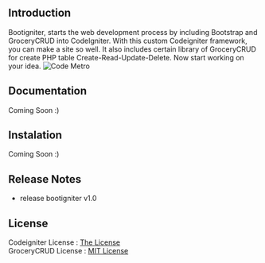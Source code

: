 ## Introduction

Bootigniter, starts the web development process by including Bootstrap and GroceryCRUD into CodeIgniter. With this custom Codeigniter framework, you can make a site so well.
It also includes certain library of GroceryCRUD for create PHP table Create-Read-Update-Delete. Now start working on your idea.
![Code Metro](http://i1087.photobucket.com/albums/j474/Zulfindra_Juliant/bootigniter_zps364a1d89.png)

## Documentation

Coming Soon :)

## Instalation

Coming Soon :)

## Release Notes

<ul>
<li>release bootigniter v1.0</li>
</ul>

## License

Codeigniter License : [The License](http://codeigniter.com/user_guide/license.html) <br>
GroceryCRUD License : [MIT License](https://github.com/zulfinjuliant/bootigniter/blob/master/license-grocery-crud.txt)
